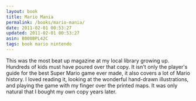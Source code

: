 ```yaml
---
layout: book
title: Mario Mania
permalink: /books/mario-mania/
date: 2011-02-01 00:53:27
updated: 2011-02-01 00:53:27
asin: B000BPL42C
tags: book mario nintendo
---
```

This was the most beat up magazine at my local library growing up. Hundreds of
kids must have poured over that copy. It isn't only the player's guide for the
best Super Mario game ever made, it also covers a lot of Mario history. I loved
reading it, looking at the wonderful hand-drawn illustrations, and playing the
game with my finger over the printed maps. It was only natural that I bought my
own copy years later.
